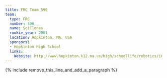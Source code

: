 ```yaml
---
title: FRC Team 596
team:
  type: FRC
  number: 596
  name: SciClones
  rookie_year: 2001
  location: Hopkinton, MA, USA
  sponsors:
  - Hopkinton High School
  links:
    Website: http://www.hopkinton.k12.ma.us/high/schoollife/robotics/index.htm
---
```


{% include remove_this_line_and_add_a_paragraph %}